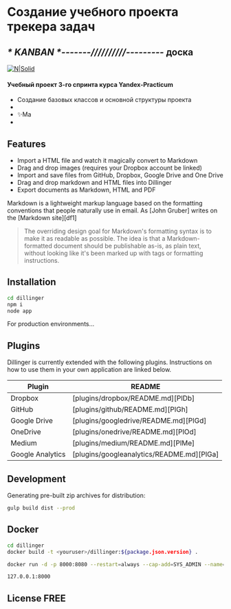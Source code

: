 # Создание учебного проекта трекера задач
## _* KANBAN *-------//////////---------_  доска

[![N|Solid](https://cldup.com/dTxpPi9lDf.thumb.png)](https://nodesource.com/products/nsolid)

#### Учебный проект 3-го спринта курса Yandex-Practicum

- Создание базовых классов и основной структуры проекта
-
- ✨Ma
-
## Features

- Import a HTML file and watch it magically convert to Markdown
- Drag and drop images (requires your Dropbox account be linked)
- Import and save files from GitHub, Dropbox, Google Drive and One Drive
- Drag and drop markdown and HTML files into Dillinger
- Export documents as Markdown, HTML and PDF

Markdown is a lightweight markup language based on the formatting conventions
that people naturally use in email.
As [John Gruber] writes on the [Markdown site][df1]

> The overriding design goal for Markdown's
> formatting syntax is to make it as readable
> as possible. The idea is that a
> Markdown-formatted document should be
> publishable as-is, as plain text, without
> looking like it's been marked up with tags
> or formatting instructions.

## Installation


```sh
cd dillinger
npm i
node app
```

For production environments...

## Plugins

Dillinger is currently extended with the following plugins.
Instructions on how to use them in your own application are linked below.

| Plugin | README |
| ------ | ------ |
| Dropbox | [plugins/dropbox/README.md][PlDb] |
| GitHub | [plugins/github/README.md][PlGh] |
| Google Drive | [plugins/googledrive/README.md][PlGd] |
| OneDrive | [plugins/onedrive/README.md][PlOd] |
| Medium | [plugins/medium/README.md][PlMe] |
| Google Analytics | [plugins/googleanalytics/README.md][PlGa] |

## Development

Generating pre-built zip archives for distribution:

```sh
gulp build dist --prod
```

## Docker

```sh
cd dillinger
docker build -t <youruser>/dillinger:${package.json.version} .
```

```sh
docker run -d -p 8000:8080 --restart=always --cap-add=SYS_ADMIN --name=dillinger <youruser>/dillinger:${package.json.version}
```


```sh
127.0.0.1:8000
```

## License FREE


